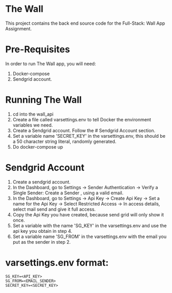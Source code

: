 # The Wall

This project contains the back end source code for the Full-Stack: Wall App Assignment.

# Pre-Requisites

In order to run The Wall app, you will need:

1. Docker-compose
2. Sendgrid account. 

# Running The Wall

1. cd into the wall_api
2. Create a file called varsettings.env to tell Docker the environment variables we need.
3. Create a Sendgrid account. Follow the # Sendgrid Account section.
4. Set a variable name 'SECRET_KEY' in the varsettings.env, this should be a 50 character string literal, randomly generated.
5. Do docker-compose up

# Sendgrid Account
1. Create a sendgrid account.
2. In the Dashboard, go to Settings -> Sender Authentication -> Verify a Single Sender: Create a Sender , using a valid email.
3. In the Dashboard, go to Settings -> Api Key -> Create Api Key -> Set a name for the Api Key -> Select Restricted Access -> In access details, select mail send and give it full access.
4. Copy the Api Key you have created, because send grid will only  show it once.
5. Set a variable with the name 'SG_KEY' in the varsettings.env and use the api key you obtain in step 4.
6. Set a variable name 'SG_FROM' in the varsettings.env with the email you put as the sender in step 2.

# varsettings.env format:
	SG_KEY=<API_KEY>
	SG_FROM=<EMAIL_SENDER>
    SECRET_KEY=<SECRET_KEY>

